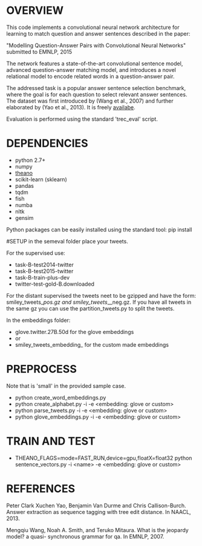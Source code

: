# OVERVIEW

This code implements a convolutional neural network architecture for learning to match question and answer sentences described in the paper:

"Modelling Question-Answer Pairs with Convolutional Neural Networks" submitted to EMNLP, 2015

The network features a state-of-the-art convolutional sentence model, advanced question-answer matching model, and introduces a novel relational model to encode related words in a question-answer pair.

The addressed task is a popular answer sentence selection benchmark, where the goal is for each question to select relevant answer sentences. The dataset was first introduced by (Wang et al., 2007) and further elaborated by (Yao et al., 2013). It is freely [availabe](http://cs.jhu.edu/~xuchen/packages/jacana-qa-naacl2013-data-results.tar.bz2).

Evaluation is performed using the standard 'trec_eval' script.


# DEPENDENCIES

- python 2.7+
- numpy
- [theano](http://deeplearning.net/software/theano/)
- scikit-learn (sklearn)
- pandas
- tqdm
- fish
- numba
- nltk
- gensim

Python packages can be easily installed using the standard tool: pip install <package>

#SETUP
in the semeval folder place your tweets. 

For the supervised use:
- task-B-test2014-twitter
- task-B-test2015-twitter
- task-B-train-plus-dev
- twitter-test-gold-B.downloaded

For the distant supervised the tweets neet to be gzipped and have the form: smiley_tweets_<name>_pos.gz and smiley_tweets__<name>_neg.gz.
If you have all tweets in the same gz you can use the partition_tweets.py <name> to split the tweets.

In the embeddings folder:
- glove.twitter.27B.50d for the glove embeddings
- or
- smiley_tweets_embedding_<name> for the custom made embeddings

# PREPROCESS
Note that <name> is 'small' in the provided sample case.
- python create_word_embeddings.py <name>
- python create_alphabet.py -i <name> -e <embedding: glove or custom>
- python parse_tweets.py -i <name> -e <embedding: glove or custom>
- python glove_embeddings.py -i <name> -e <embedding: glove or custom>


# TRAIN AND TEST
- THEANO_FLAGS=mode=FAST_RUN,device=gpu,floatX=float32 python sentence_vectors.py -i \<name> -e <embedding: glove or custom>


# REFERENCES

Peter Clark Xuchen Yao, Benjamin Van Durme and Chris Callison-Burch.
Answer extraction as sequence tagging with tree edit distance.
In NAACL, 2013.

Mengqiu Wang, Noah A. Smith, and Teruko Mitaura.
What is the jeopardy model? a quasi- synchronous grammar for qa.
In EMNLP, 2007.
